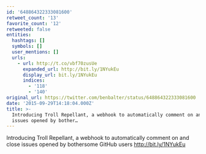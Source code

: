 ```yaml
---
id: '648864322333081600'
retweet_count: '13'
favorite_count: '12'
retweeted: false
entities:
  hashtags: []
  symbols: []
  user_mentions: []
  urls:
    - url: http://t.co/vbf70zusUe
      expanded_url: http://bit.ly/1NYukEu
      display_url: bit.ly/1NYukEu
      indices:
        - '118'
        - '140'
original_url: https://twitter.com/benbalter/status/648864322333081600
date: '2015-09-29T14:18:04.000Z'
title: >-
  Introducing Troll Repellant, a webhook to automatically comment on and close
  issues opened by bother…
---
```


Introducing Troll Repellant, a webhook to automatically comment on and close issues opened by bothersome GitHub users http://bit.ly/1NYukEu